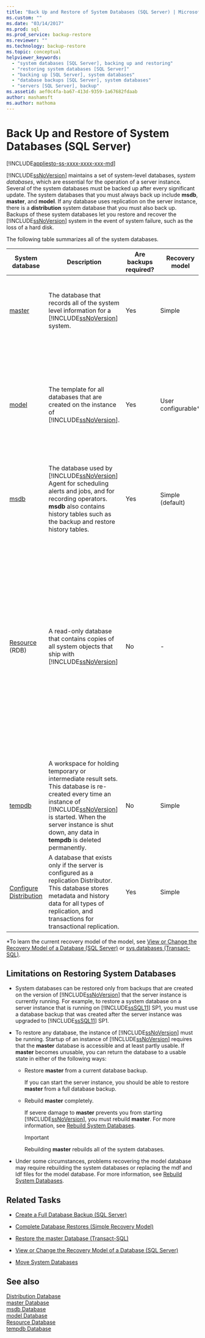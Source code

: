 ```yaml
---
title: "Back Up and Restore of System Databases (SQL Server) | Microsoft Docs"
ms.custom: ""
ms.date: "03/14/2017"
ms.prod: sql
ms.prod_service: backup-restore
ms.reviewer: ""
ms.technology: backup-restore
ms.topic: conceptual
helpviewer_keywords: 
  - "system databases [SQL Server], backing up and restoring"
  - "restoring system databases [SQL Server]"
  - "backing up [SQL Server], system databases"
  - "database backups [SQL Server], system databases"
  - "servers [SQL Server], backup"
ms.assetid: aef0c4fa-ba67-413d-9359-1a67682fdaab
author: mashamsft
ms.author: mathoma
---
```

# Back Up and Restore of System Databases (SQL Server)
[!INCLUDE[appliesto-ss-xxxx-xxxx-xxx-md](../../includes/appliesto-ss-xxxx-xxxx-xxx-md.md)]

  [!INCLUDE[ssNoVersion](../../includes/ssnoversion-md.md)] maintains a set of system-level databases, s*ystem databases*, which are essential for the operation of a server instance. Several of the system databases must be backed up after every significant update. The system databases that you must always back up include **msdb**, **master**, and **model**. If any database uses replication on the server instance, there is a **distribution** system database that you must also back up. Backups of these system databases let you restore and recover the [!INCLUDE[ssNoVersion](../../includes/ssnoversion-md.md)] system in the event of system failure, such as the loss of a hard disk.  
  
 The following table summarizes all of the system databases.  
  
|System database|Description|Are backups required?|Recovery model|Comments|  
|---------------------|-----------------|---------------------------|--------------------|--------------|  
|[master](../../relational-databases/databases/master-database.md)|The database that records all of the system level information for a [!INCLUDE[ssNoVersion](../../includes/ssnoversion-md.md)] system.|Yes|Simple|Back up **master** as often as necessary to protect the data sufficiently for your business needs. We recommend a regular backup schedule, which you can supplement with an additional backup after a substantial update.|  
|[model](../../relational-databases/databases/model-database.md)|The template for all databases that are created on the instance of [!INCLUDE[ssNoVersion](../../includes/ssnoversion-md.md)].|Yes|User configurable*|Back up **model** only when necessary for your business needs; for example, immediately after customizing its database options.<br /><br /> **Best practice:** We recommend that you create only full database backups of **model**, as required. Because **model** is small and rarely changes, backing up the log is unnecessary.|  
|[msdb](../../relational-databases/databases/msdb-database.md)|The database used by [!INCLUDE[ssNoVersion](../../includes/ssnoversion-md.md)] Agent for scheduling alerts and jobs, and for recording operators. **msdb** also contains history tables such as the backup and restore history tables.|Yes|Simple (default)|Back up **msdb** whenever it is updated.|  
|[Resource](../../relational-databases/databases/resource-database.md) (RDB)|A read-only database that contains copies of all system objects that ship with [!INCLUDE[ssNoVersion](../../includes/ssnoversion-md.md)]|No|-|The **Resource** database resides in the mssqlsystemresource.mdf file, which contains only code. Therefore, [!INCLUDE[ssNoVersion](../../includes/ssnoversion-md.md)] cannot back up the **Resource** database.<br /><br /> Note: You can perform a file-based or a disk-based backup on the mssqlsystemresource.mdf file by treating the file as if it were a binary (.exe) file, instead of a database file. But you cannot use [!INCLUDE[ssNoVersion](../../includes/ssnoversion-md.md)] restore on the backups. Restoring a backup copy of mssqlsystemresource.mdf can only be done manually, and you must be careful not to overwrite the current **Resource** database with an out-of-date or potentially insecure version.|  
|[tempdb](../../relational-databases/databases/tempdb-database.md)|A workspace for holding temporary or intermediate result sets. This database is re-created every time an instance of [!INCLUDE[ssNoVersion](../../includes/ssnoversion-md.md)] is started. When the server instance is shut down, any data in **tempdb** is deleted permanently.|No|Simple|You cannot back up the **tempdb** system database.|  
|[Configure Distribution](../../relational-databases/replication/configure-distribution.md)|A database that exists only if the server is configured as a replication Distributor. This database stores metadata and history data for all types of replication, and transactions for transactional replication.|Yes|Simple|For information about when to back up the **distribution** database, see [Back Up and Restore Replicated Databases](../../relational-databases/replication/administration/back-up-and-restore-replicated-databases.md).|  
  
 *To learn the current recovery model of the model, see [View or Change the Recovery Model of a Database &#40;SQL Server&#41;](../../relational-databases/backup-restore/view-or-change-the-recovery-model-of-a-database-sql-server.md) or [sys.databases &#40;Transact-SQL&#41;](../../relational-databases/system-catalog-views/sys-databases-transact-sql.md).  
  
## Limitations on Restoring System Databases  
  
-   System databases can be restored only from backups that are created on the version of [!INCLUDE[ssNoVersion](../../includes/ssnoversion-md.md)] that the server instance is currently running. For example, to restore a system database on a server instance that is running on [!INCLUDE[ssSQL11](../../includes/sssql11-md.md)] SP1, you must use a database backup that was created after the server instance was upgraded to [!INCLUDE[ssSQL11](../../includes/sssql11-md.md)] SP1.  
  
-   To restore any database, the instance of [!INCLUDE[ssNoVersion](../../includes/ssnoversion-md.md)] must be running. Startup of an instance of [!INCLUDE[ssNoVersion](../../includes/ssnoversion-md.md)] requires that the **master** database is accessible and at least partly usable. If **master** becomes unusable, you can return the database to a usable state in either of the following ways:  
  
    -   Restore **master** from a current database backup.  
  
         If you can start the server instance, you should be able to restore **master** from a full database backup.  
  
    -   Rebuild **master** completely.  
  
         If severe damage to **master** prevents you from starting [!INCLUDE[ssNoVersion](../../includes/ssnoversion-md.md)], you must rebuild **master**. For more information, see [Rebuild System Databases](../../relational-databases/databases/rebuild-system-databases.md).  
  
        > [!IMPORTANT]  
        >  Rebuilding **master** rebuilds all of the system databases.  
  
-   Under some circumstances, problems recovering the model database may require rebuilding the system databases or replacing the mdf and ldf files for the model database. For more information, see [Rebuild System Databases](../../relational-databases/databases/rebuild-system-databases.md).  
  
##  <a name="RelatedTasks"></a> Related Tasks  
  
-   [Create a Full Database Backup &#40;SQL Server&#41;](../../relational-databases/backup-restore/create-a-full-database-backup-sql-server.md)  
  
-   [Complete Database Restores &#40;Simple Recovery Model&#41;](../../relational-databases/backup-restore/complete-database-restores-simple-recovery-model.md)  
  
-   [Restore the master Database &#40;Transact-SQL&#41;](../../relational-databases/backup-restore/restore-the-master-database-transact-sql.md)  
  
-   [View or Change the Recovery Model of a Database &#40;SQL Server&#41;](../../relational-databases/backup-restore/view-or-change-the-recovery-model-of-a-database-sql-server.md)  
  
-   [Move System Databases](../../relational-databases/databases/move-system-databases.md)  
  
## See also  
 [Distribution Database](../../relational-databases/replication/distribution-database.md)   
 [master Database](../../relational-databases/databases/master-database.md)   
 [msdb Database](../../relational-databases/databases/msdb-database.md)   
 [model Database](../../relational-databases/databases/model-database.md)   
 [Resource Database](../../relational-databases/databases/resource-database.md)   
 [tempdb Database](../../relational-databases/databases/tempdb-database.md)  
  
  
